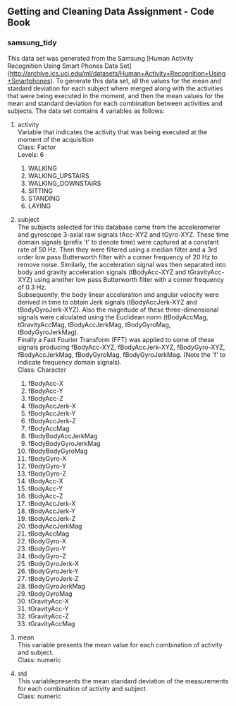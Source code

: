 Getting and Cleaning Data Assignment - Code Book
------------------------------------------------

### samsung_tidy  
This data set was generated from the Samsung [Human Activity Recognition Using Smart Phones Data Set] (http://archive.ics.uci.edu/ml/datasets/Human+Activity+Recognition+Using+Smartphones). To generate this data set, all the values for the mean and stardard deviation for each subject where merged along with the activities that were being executed in the moment, and then the mean values for the mean and standard deviation for each combination between activities and subjects. The data set contains 4 variables as follows:
	
1. activity  
	Variable that indicates the activity that was being executed at the moment of the acquisition  
	Class: Factor  
	Levels: 6  
	1. WALKING
	2. WALKING_UPSTAIRS
	3. WALKING_DOWNSTAIRS
	4. SITTING
	5. STANDING
	6. LAYING
	
2. subject  
	The subjects selected for this database come from the accelerometer and gyroscope 3-axial raw signals tAcc-XYZ and tGyro-XYZ. These time domain signals (prefix 't' to denote time) were captured at a constant rate of 50 Hz. Then they were filtered using a median filter and a 3rd order low pass Butterworth filter with a corner frequency of 20 Hz to remove noise. Similarly, the acceleration signal was then separated into body and gravity acceleration signals (tBodyAcc-XYZ and tGravityAcc-XYZ) using another low pass Butterworth filter with a corner frequency of 0.3 Hz.  
	Subsequently, the body linear acceleration and angular velocity were derived in time to obtain Jerk signals (tBodyAccJerk-XYZ and tBodyGyroJerk-XYZ). Also the magnitude of these three-dimensional signals were calculated using the Euclidean norm (tBodyAccMag, tGravityAccMag, tBodyAccJerkMag, tBodyGyroMag, tBodyGyroJerkMag).  
	Finally a Fast Fourier Transform (FFT) was applied to some of these signals producing fBodyAcc-XYZ, fBodyAccJerk-XYZ, fBodyGyro-XYZ, fBodyAccJerkMag, fBodyGyroMag, fBodyGyroJerkMag. (Note the 'f' to indicate frequency domain signals).  
	Class: Character  
	1. fBodyAcc-X
	2. fBodyAcc-Y
	3. fBodyAcc-Z
	4. fBodyAccJerk-X
	5. fBodyAccJerk-Y
	6. fBodyAccJerk-Z
	7. fBodyAccMag
	8. fBodyBodyAccJerkMag
	9. fBodyBodyGyroJerkMag
	10. fBodyBodyGyroMag
	11. fBodyGyro-X
	12. fBodyGyro-Y
	13. fBodyGyro-Z
	14. tBodyAcc-X
	15. tBodyAcc-Y
	16. tBodyAcc-Z
	17. tBodyAccJerk-X
	18. tBodyAccJerk-Y
	19. tBodyAccJerk-Z
	20. tBodyAccJerkMag
	21. tBodyAccMag
	22. tBodyGyro-X
	23. tBodyGyro-Y
	24. tBodyGyro-Z
	25. tBodyGyroJerk-X
	26. tBodyGyroJerk-Y
	27. tBodyGyroJerk-Z
	28. tBodyGyroJerkMag
	29. tBodyGyroMag
	30. tGravityAcc-X
	31. tGravityAcc-Y
	32. tGravityAcc-Z
	33. tGravityAccMag
	
3. mean  
	This variable presents the mean value for each combination of activity and subject.  
	Class: numeric
	
4. std  
	This variablepresents the mean standard deviation of the measurements for each combination of activity and subject.  
	Class: numeric 